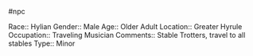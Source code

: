 #npc 

Race:: Hylian
Gender:: Male
Age:: Older Adult
Location:: Greater Hyrule
Occupation:: Traveling Musician
Comments:: Stable Trotters, travel to all stables
Type:: Minor
